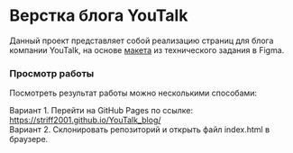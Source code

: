 # Верстка блога YouTalk
Данный проект представляет собой реализацию страниц для блога компании YouTalk, на основе [макета](https://www.figma.com/design/NsD6GG3ZWD29ZWzkCMUkjU/Youtalk---Blog?node-id=0-1&p=f&t=8fprA3cH55qlorlh-0) из технического задания в Figma.

### Просмотр работы
Посмотреть результат работы можно несколькими способами:

Вариант 1. Перейти на GitHub Pages по ссылке: https://striff2001.github.io/YouTalk_blog/ <br>
Вариант 2. Склонировать репозиторий и открыть файл index.html в браузере.
